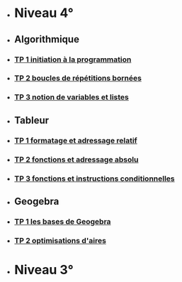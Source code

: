 * # Niveau 4°  

 * ## Algorithmique  

  * ### [TP 1 initiation à la programmation](./TP1.md)
  * ### [TP 2 boucles de répétitions bornées]()
  * ### [TP 3 notion de variables et listes]()

 * ## Tableur  

  * ### [TP 1 formatage et adressage relatif]()
  * ### [TP 2 fonctions et adressage absolu]()
  * ### [TP 3 fonctions et instructions conditionnelles]()

 * ## Geogebra  

  * ### [TP 1 les bases de Geogebra]()
  * ### [TP 2 optimisations d'aires]()  

* # Niveau 3°
